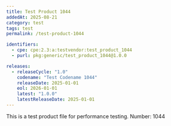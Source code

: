 ```yaml
---
title: Test Product 1044
addedAt: 2025-08-21
category: test
tags: test
permalink: /test-product-1044

identifiers:
  - cpe: cpe:2.3:a:testvendor:test_product_1044
  - purl: pkg:generic/test_product_1044@1.0.0

releases:
  - releaseCycle: "1.0"
    codename: "Test Codename 1044"
    releaseDate: 2025-01-01
    eol: 2026-01-01
    latest: "1.0.0"
    latestReleaseDate: 2025-01-01
---
```


This is a test product file for performance testing. Number: 1044
